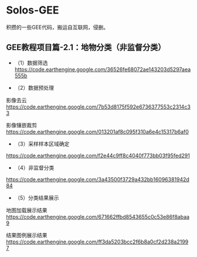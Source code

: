 # Solos-GEE
积攒的一些GEE代码，搬运自互联网，侵删。

## GEE教程项目篇-2.1：地物分类（非监督分类）
- （1）数据筛选
https://code.earthengine.google.com/36526fe68072ae143203d5297aea555b

- （2）数据预处理

影像去云
https://code.earthengine.google.com/7b53d8175f592e6736377553c2314c33

影像镶嵌裁剪
https://code.earthengine.google.com/013201af8c095f310a6e4c15317b6af0

- （3）采样样本区域确定

https://code.earthengine.google.com/f2e44c9ff8c4040f773bb03f95fed291

- （4）非监督分类

https://code.earthengine.google.com/3a43500f3729a432bb16096381942d84

- （5）分类结果展示

地图加载展示结果
https://code.earthengine.google.com/671662ffbd8543655c0c53e86f8abaa9

结果图例展示结果
https://code.earthengine.google.com/ff3da5203bcc2f6b8a0cf2d238a21997
